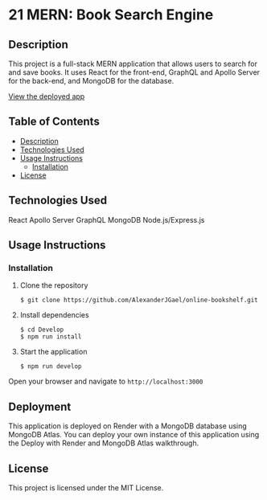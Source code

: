 # 21 MERN: Book Search Engine

## Description
This project is a full-stack MERN application that allows users to search for and save books. It uses React for the front-end, GraphQL and Apollo Server for the back-end, and MongoDB for the database.

[View the deployed app](https://online-bookshelf.onrender.com)

## Table of Contents
- [Description](#description)
- [Technologies Used](#technologies-used)
- [Usage Instructions](#usage-instructions)
    - [Installation](#installation)
- [License](#license)

## Technologies Used
React
Apollo Server
GraphQL
MongoDB
Node.js/Express.js

## Usage Instructions
### Installation

1. Clone the repository

    ```
    $ git clone https://github.com/AlexanderJGael/online-bookshelf.git
    ```

2. Install dependencies
    ```
    $ cd Develop
    $ npm run install
    ```
3. Start the application
    ```
    $ npm run develop
    ```

Open your browser and navigate to `http://localhost:3000`

## Deployment
This application is deployed on Render with a MongoDB database using MongoDB Atlas. You can deploy your own instance of this application using the Deploy with Render and MongoDB Atlas walkthrough.

## License
This project is licensed under the MIT License.